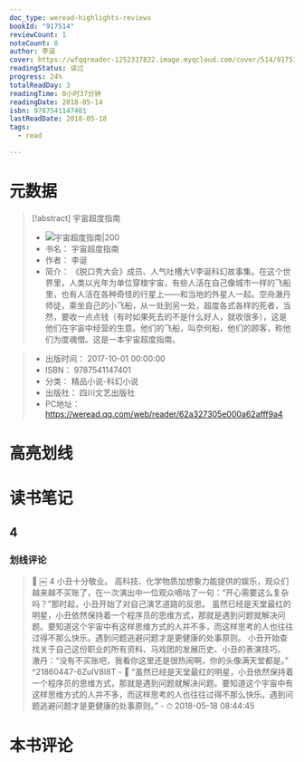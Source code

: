 ```yaml
---
doc_type: weread-highlights-reviews
bookId: "917514"
reviewCount: 1
noteCount: 0
author: 李诞
cover: https://wfqqreader-1252317822.image.myqcloud.com/cover/514/917514/t7_917514.jpg
readingStatus: 读过
progress: 24%
totalReadDay: 3
readingTime: 0小时37分钟
readingDate: 2018-05-14
isbn: 9787541147401
lastReadDate: 2018-05-18
tags:
  - read

---
```

# 元数据
> [!abstract] 宇宙超度指南
> - ![ 宇宙超度指南|200](https://wfqqreader-1252317822.image.myqcloud.com/cover/514/917514/t7_917514.jpg)
> - 书名： 宇宙超度指南
> - 作者： 李诞
> - 简介： 《脱口秀大会》成员、人气吐槽大V李诞科幻故事集。在这个世界里，人类以光年为单位穿梭宇宙，有些人活在自己像城市一样的飞船里，也有人活在各种奇怪的行星上——和当地的外星人一起。空舟澈丹师徒，乘坐自己的小飞船，从一处到另一处，超度各式各样的死者，当然，要收一点点钱（有时如果死去的不是什么好人，就收很多），这是他们在宇宙中经营的生意。他们的飞船，叫奈何船，他们的顾客，称他们为度魂僧。这是一本宇宙超度指南。

> - 出版时间： 2017-10-01 00:00:00
> - ISBN： 9787541147401
> - 分类： 精品小说-科幻小说
> - 出版社： 四川文艺出版社
> - PC地址：https://weread.qq.com/web/reader/62a327305e000a62afff9a4

# 高亮划线

# 读书笔记

## 4

### 划线评论
> 📌 ￼
4
小丑十分敬业。
高科技、化学物质加想象力能提供的娱乐，观众们越来越不买账了，在一次演出中一位观众嘀咕了一句：“开心需要这么复杂吗？”那时起，小丑开始了对自己演艺道路的反思。
虽然已经是天堂最红的明星，小丑依然保持着一个程序员的思维方式，那就是遇到问题就解决问题。要知道这个宇宙中有这样思维方式的人并不多，而这样思考的人也往往过得不那么快乐。遇到问题逃避问题才是更健康的处事原则。
小丑开始查找关于自己这份职业的所有资料、马戏团的发展历史、小丑的表演技巧。
澈丹：“没有不买账吧，我看你这里还是很热闹啊，你的头像满天堂都是。”  ^21860447-6ZuIV8I8T
    - 💭 “虽然已经是天堂最红的明星，小丑依然保持着一个程序员的思维方式，那就是遇到问题就解决问题。要知道这个宇宙中有这样思维方式的人并不多，而这样思考的人也往往过得不那么快乐。遇到问题逃避问题才是更健康的处事原则。”
    - ⏱ 2018-05-18 08:44:45
   
# 本书评论

